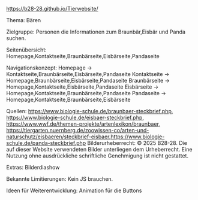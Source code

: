 https://b28-28.github.io/Tierwebsite/

Thema: Bären

Zielgruppe: Personen die Informationen zum Braunbär,Eisbär und Panda suchen.

Seitenübersicht: Homepage,Kontaktseite,Braunbärseite,Eisbärseite,Pandaseite

Navigationskonzept: Homepage -> Kontaktseite,Braunbärseite,Eisbärseite,Pandaseite
Kontaktseite -> Homepage,Braunbärseite,Eisbärseite,Pandaseite
Braunbärseite -> Homepage,Kontaktseite,Eisbärseite,Pandaseite
Eisbärseite -> Homepage,Kontaktseite,Braunbärseite,Pandaseite
Pandaseite -> Homepage,Kontaktseite,Braunbärseite,Eisbärseite

Quellen:
https://www.biologie-schule.de/braunbaer-steckbrief.php, https://www.biologie-schule.de/eisbaer-steckbrief.php, https://www.wwf.de/themen-projekte/artenlexikon/braunbaer, https://tiergarten.nuernberg.de/zoowissen-co/arten-und-naturschutz/eisbaeren/steckbrief-eisbaer,https://www.biologie-schule.de/panda-steckbrief.php
Bilderurheberrecht: © 2025 B28-28. Die auf dieser Website verwendeten Bilder unterliegen dem Urheberrecht. Eine Nutzung ohne ausdrückliche schriftliche Genehmigung ist nicht gestattet.

Extras:
Bilderdiashow

Bekannte Limitierungen:
Kein JS brauchen.

Ideen für Weiterentwicklung:
Animation für die Buttons
